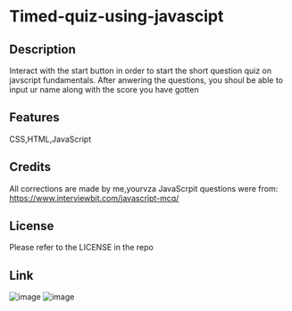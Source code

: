 # Timed-quiz-using-javascipt

## Description
Interact with the start button in order to start the short question quiz on javscript fundamentals. After anwering the questions, you shoul be able to input ur name along with the score you have gotten

## Features
CSS,HTML,JavaScript

## Credits
All corrections are made by me,yourvza
JavaScrpit questions were from: https://www.interviewbit.com/javascript-mcq/

## License 
Please refer to the LICENSE in the repo

## Link
![image](https://github.com/yourvza/Timed-quiz-using-javascipt/assets/155742735/530daa6b-392f-4c1e-9c88-19d6193f4eca)
![image](https://github.com/yourvza/Timed-quiz-using-javascipt/assets/155742735/c944403a-e1e8-4069-9ee8-e21ef3868ed2)





